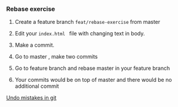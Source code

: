 ### Rebase exercise

1. Create a feature branch `feat/rebase-exercise` from master

2. Edit your `index.html ` file with changing text in body.

3. Make a commit.
4. Go to master , make two commits
5. Go to feature branch and rebase master in your feature branch
6. Your commits would be on top of master and there would be no additional commit

[Undo mistakes in git](../docs/undo-mistakes.md)

